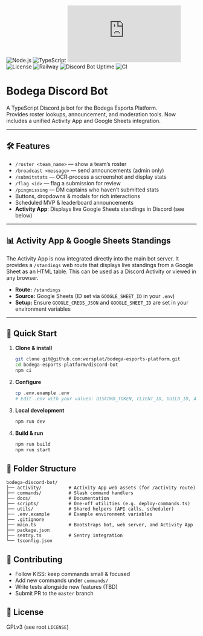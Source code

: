 ![Node.js](https://img.shields.io/badge/node-18.x-blue?logo=node.js)
![TypeScript](https://img.shields.io/badge/type-checked-blue?logo=typescript)
![Discord.js](https://img.shields.io/npm/v/discord.js?label=discord.js&color=blueviolet)
![License](https://img.shields.io/github/license/wersplat/bodega-esports-platform)
![Railway](https://img.shields.io/badge/deployed-on%20railway-0B0D0E?style=flat&logo=railway&logoColor=white)
![Discord Bot Uptime](https://img.shields.io/uptimerobot/status/m800447867-6863cbd32f0761f2e5b3b358?label=bot%20uptime)
![CI](https://github.com/wersplat/bodega-esports-platform/actions/workflows/ci.yml/badge.svg?branch=react)

# Bodega Discord Bot

A TypeScript Discord.js bot for the Bodega Esports Platform.  
Provides roster lookups, announcement, and moderation tools. Now includes a unified Activity App and Google Sheets integration.

---

## 🛠️ Features

- `/roster <team_name>` — show a team’s roster
- `/broadcast <message>` — send announcements (admin only)
- `/submitstats` — OCR‐process a screenshot and display stats
- `/flag <id>` — flag a submission for review
- `/pingmissing` — DM captains who haven’t submitted stats
- Buttons, dropdowns & modals for rich interactions
- Scheduled MVP & leaderboard announcements
- **Activity App**: Displays live Google Sheets standings in Discord (see below)

---

## 📊 Activity App & Google Sheets Standings

The Activity App is now integrated directly into the main bot server. It provides a `/standings` web route that displays live standings from a Google Sheet as an HTML table. This can be used as a Discord Activity or viewed in any browser.

- **Route:** `/standings`
- **Source:** Google Sheets (ID set via `GOOGLE_SHEET_ID` in your `.env`)
- **Setup:** Ensure `GOOGLE_CREDS_JSON` and `GOOGLE_SHEET_ID` are set in your environment variables

---

## 🚀 Quick Start

1. **Clone & install**

   ```bash
   git clone git@github.com:wersplat/bodega-esports-platform.git
   cd bodega-esports-platform/discord-bot
   npm ci
   ```

2. **Configure**  

   ```bash
   cp .env.example .env
   # Edit .env with your values: DISCORD_TOKEN, CLIENT_ID, GUILD_ID, API_URL, etc.
   ```

3. **Local development**  

   ```bash
   npm run dev
   ```

4. **Build & run**  

   ```bash
   npm run build
   npm run start
   ```

## 📁 Folder Structure

```text
bodega-discord-bot/
├── activity/          # Activity App web assets (for /activity route)
├── commands/          # Slash command handlers
├── docs/              # Documentation
├── scripts/           # One-off utilities (e.g. deploy-commands.ts)
├── utils/             # Shared helpers (API calls, scheduler)
├── .env.example       # Example environment variables
├── .gitignore
├── main.ts            # Bootstraps bot, web server, and Activity App
├── package.json
├── sentry.ts          # Sentry integration
└── tsconfig.json
```

## 🤝 Contributing

- Follow KISS: keep commands small & focused  
- Add new commands under `commands/`  
- Write tests alongside new features (TBD)  
- Submit PR to the `master` branch

## 📄 License

GPLv3 (see root `LICENSE`)
